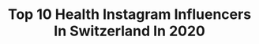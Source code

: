 ---
title: Top 10 Health Instagram Influencers In Switzerland In 2020
description: >-
  Find top health Instagram influencers in Switzerland in 2020. Most popular hashtags: #photography #instagood #love #switzerland.
platform: Instagram
profiles:
  - username: "massixda"
    fullname: >-
      Massimo
    location: "Switzerland"
    followers: 28936
    engagement: 550
    commentsToLikes: 0.076829
    id: ck6u3kk6tybjm0j71mr7mpp06
    verified: false
    hashtags: "#trowback, #marrakech, #seyu, #switzerland"
  - username: "angiemilano"
    fullname: >-
      
    location: "Switzerland"
    followers: 29245
    engagement: 347
    commentsToLikes: 0.030114
    id: ck6u4hi8i3r2n0j718254bruh
    verified: false
    hashtags: "#bathroomgoals, #paris, #ritmo, #sisters"
  - username: "ewaszabatin"
    fullname: >-
      Ewa Szabatin | FitFashionFreak
    location: "Switzerland"
    followers: 57390
    engagement: 106
    commentsToLikes: 0.092452
    id: ck5c35fgvymva0i11e9p6muyf
    verified: true
    hashtags: "#dancechallenge, #przepisy, #dancelikenooneiswatching, #bepositive"
  - username: "bymelaniec"
    fullname: >-
      Travel • Fashion • Lifestyle
    location: "Switzerland"
    followers: 5508
    engagement: 1097
    commentsToLikes: 0.020349
    id: ck0w1heiejcxl0i198yz31zku
    verified: false
    hashtags: "#covid2019, #stayathome, #restezchezvous, #happiness"
  - username: "chandoerikluna"
    fullname: >-
      𝐂𝐇𝐀𝐍𝐃𝐎 𝐄𝐑𝐈𝐊 𝐋𝐔𝐍𝐀
    location: "Switzerland"
    followers: 38801
    engagement: 143
    commentsToLikes: 0.303272
    id: ck5hk1f43hmdp0i11i818lxtq
    verified: false
    hashtags: "#cocksox, #tattoostars, #photoshoot, #musclemen"
  - username: "anjazeidler"
    fullname: >-
      ANJA ZEIDLER 🇨🇭
    location: "Switzerland"
    followers: 295262
    engagement: 189
    commentsToLikes: 0.024866
    id: ck0u6470510um0i19vsoaal10
    verified: true
    hashtags: "#brustern, #ungeschminkt, #hormone, #hassistkeinemeinung"
  - username: "maria_bruggner"
    fullname: >-
      Maria Bruggner
    location: "Switzerland"
    followers: 28177
    engagement: 274
    commentsToLikes: 0.134712
    id: ck14jq9hmlni80i19r2hho9z8
    verified: false
    hashtags: "#spreitenbach, #workout, #austria, #hautpflege"
  - username: "satyaoblette"
    fullname: >-
      SATYA OBLETTE
    location: "Switzerland"
    followers: 6050
    engagement: 842
    commentsToLikes: 0.109267
    id: ck6tv1xqejpix0j716dqkfkfn
    verified: false
    hashtags: "#valentinesday, #maharajacollection, #blue, #green"
  - username: "cyril_henry"
    fullname: >-
      Cyril Henry® 🇨🇭🇫🇷
    location: "Switzerland"
    followers: 112016
    engagement: 97
    commentsToLikes: 0.146698
    id: ck5hnp10ro5bx0i11tf3z0otq
    verified: false
    hashtags: "#kettlebell, #dreams, #london, #good"
  - username: "julieshealing"
    fullname: >-
      Julie
    location: "Switzerland"
    followers: 16013
    engagement: 434
    commentsToLikes: 0.078214
    id: ck6tkgs064o5v0j71v82mxta9
    verified: false
    hashtags: "#heal, #healing, #recovery, #positivityrules"
---